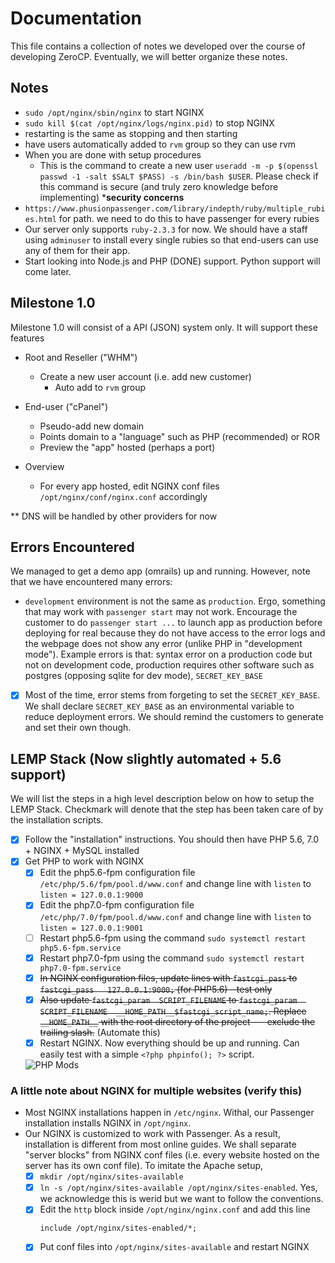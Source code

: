 Documentation
=============
This file contains a collection of notes we developed over the course of developing ZeroCP. Eventually, we will better organize these notes.

Notes
-----
- `sudo /opt/nginx/sbin/nginx` to start NGINX
- `sudo kill $(cat /opt/nginx/logs/nginx.pid)` to stop NGINX
- restarting is the same as stopping and then starting
- have users automatically added to `rvm` group so they can use rvm
- When you are done with setup procedures
  - This is the command to create a new user `useradd -m -p $(openssl passwd -1 -salt $SALT $PASS) -s /bin/bash $USER`. Please check if this command is secure (and truly zero knowledge before implementing) ***security concerns**
- `https://www.phusionpassenger.com/library/indepth/ruby/multiple_rubies.html` for path. we need to do this to have passenger for every rubies
- Our server only supports `ruby-2.3.3` for now. We should have a staff using `adminuser` to install every single rubies so that end-users can use any of them for their app.
- Start looking into Node.js and PHP (DONE) support. Python support will come later.

Milestone 1.0
-------------
Milestone 1.0 will consist of a API (JSON) system only. It will support these features
- Root and Reseller ("WHM")
  - Create a new user account (i.e. add new customer)
    - Auto add to `rvm` group
- End-user ("cPanel")
  - Pseudo-add new domain
  - Points domain to a "language" such as PHP (recommended) or ROR
  - Preview the "app" hosted (perhaps a port)
  
- Overview
  - For every app hosted, edit NGINX conf files `/opt/nginx/conf/nginx.conf` accordingly
  
** DNS will be handled by other providers for now

Errors Encountered
------------------
We managed to get a demo app (omrails) up and running. However, note that we have encountered many errors:
- `development` environment is not the same as `production`. Ergo, something that may work with `passenger start` may not work. Encourage the customer to do `passenger start ...` to launch app as production before deploying for real because they do not have access to the error logs and the webpage does not show any error (unlike PHP in "development mode"). Example errors is that: syntax error on a production code but not on development code, production requires other software such as postgres (opposing sqlite for dev mode), `SECRET_KEY_BASE`
- [X] Most of the time, error stems from forgeting to set the `SECRET_KEY_BASE`. We shall declare `SECRET_KEY_BASE` as an environmental variable to reduce deployment errors. We should remind the customers to generate and set their own though.

LEMP Stack (Now slightly automated + 5.6 support)
-------------------------------------------------
We will list the steps in a high level description below on how to setup the LEMP Stack. Checkmark will denote that the step has been taken care of by the installation scripts.

- [X] Follow the "installation" instructions. You should then have PHP 5.6, 7.0 + NGINX + MySQL installed
- [X] Get PHP to work with NGINX
  - [X] Edit the php5.6-fpm configuration file `/etc/php/5.6/fpm/pool.d/www.conf` and change line with `listen` to `listen = 127.0.0.1:9000`
  - [X] Edit the php7.0-fpm configuration file `/etc/php/7.0/fpm/pool.d/www.conf` and change line with `listen` to `listen = 127.0.0.1:9001`
  - [ ] Restart php5.6-fpm using the command `sudo systemctl restart php5.6-fpm.service`
  - [X] Restart php7.0-fpm using the command `sudo systemctl restart php7.0-fpm.service`
  - [X] ~~In NGINX configuration files, update lines with `fastcgi_pass` to `fastcgi_pass   127.0.0.1:9000;` (for PHP5.6) - test only~~
  - [X] ~~Also update `fastcgi_param  SCRIPT_FILENAME` to `fastcgi_param  SCRIPT_FILENAME  __HOME_PATH__$fastcgi_script_name;`. Replace `__HOME_PATH__` with the root directory of the project --- exclude the trailing slash.~~ (Automate this)
  - [X] Restart NGINX. Now everything should be up and running. Can easily test with a simple `<?php phpinfo(); ?>` script.
  
  ![PHP Mods](https://raw.githubusercontent.com/kkhuong/ZeroCP/master/doc/php_essentials.png)

### A little note about NGINX for multiple websites (verify this)

- Most NGINX installations happen in `/etc/nginx`. Withal, our Passenger installation installs NGINX in `/opt/nginx`.
- Our NGINX is customized to work with Passenger. As a result, installation is different from most online guides. We shall separate "server blocks" from NGINX conf files (i.e. every website hosted on the server has its own conf file). To imitate the Apache setup,
  - [X] `mkdir /opt/nginx/sites-available`
  - [X] `ln -s /opt/nginx/sites-available /opt/nginx/sites-enabled`. Yes, we acknowledge this is werid but we want to follow the conventions.
  - [X] Edit the `http` block inside `/opt/nginx/nginx.conf` and add this line
    ```
    include /opt/nginx/sites-enabled/*;
    ```
  - [X] Put conf files into `/opt/nginx/sites-available` and restart NGINX
